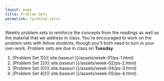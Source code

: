 ```yaml
---
layout: page
title: Problem Sets
permalink: /problem-sets/
---
```


Weekly problem sets to reinforce the concepts from the readings as
well as the material that we address in class. You're encouraged to work on the 
problem sets with fellow students, though you'll both need to turn in your own 
work. Problem sets are due in class on **Tuesday**.

1. [Problem Set 1]({{ site.baseurl }}/assets/week-01/ps-1.html)
2. [Problem Set 2]({{ site.baseurl }}/assets/week-02/ps-2.html)
3. [Problem Set 3]({{ site.baseurl }}/assets/week-04/ps-3.html)
4. [Problem Set 4]({{ site.baseurl }}/assets/week-05/ps-4.html)
